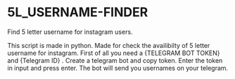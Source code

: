 # 5L_USERNAME-FINDER
Find 5 letter username for instagram users. 


This script is made in python. Made for check the availibilty of 5 letter username for instagram.
First of all you need a {TELEGRAM BOT TOKEN} and {Telegram ID} . Create a telegram bot and copy token. 
Enter the token in input and press enter. 
The bot will send you usernames on your telegram.  
